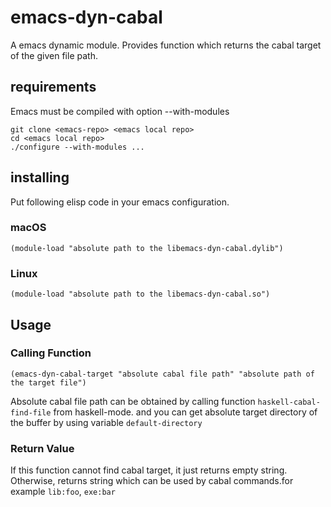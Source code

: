 # emacs-dyn-cabal
A emacs dynamic module.
Provides function which returns the cabal target of the given file path.

## requirements
Emacs must be compiled with option --with-modules
```
git clone <emacs-repo> <emacs local repo>
cd <emacs local repo>
./configure --with-modules ...
```

## installing
Put following elisp code in your emacs configuration.
### macOS
```
(module-load "absolute path to the libemacs-dyn-cabal.dylib")
```
### Linux
```
(module-load "absolute path to the libemacs-dyn-cabal.so")
```

## Usage

### Calling Function
```
(emacs-dyn-cabal-target "absolute cabal file path" "absolute path of the target file")
```
Absolute cabal file path can be obtained by calling function `haskell-cabal-find-file` from haskell-mode.
and you can get absolute target directory of the buffer by using variable `default-directory`

### Return Value
If this function cannot find cabal target, it just returns empty string.
Otherwise, returns string which can be used by cabal commands.for example `lib:foo`, `exe:bar`
